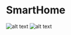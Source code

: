 # SmartHome
![alt text](https://github.com/raslboyy/SmartHome/blob/master/image1.png)
![alt text](https://github.com/raslboyy/SmartHome/blob/master/image2.png)
